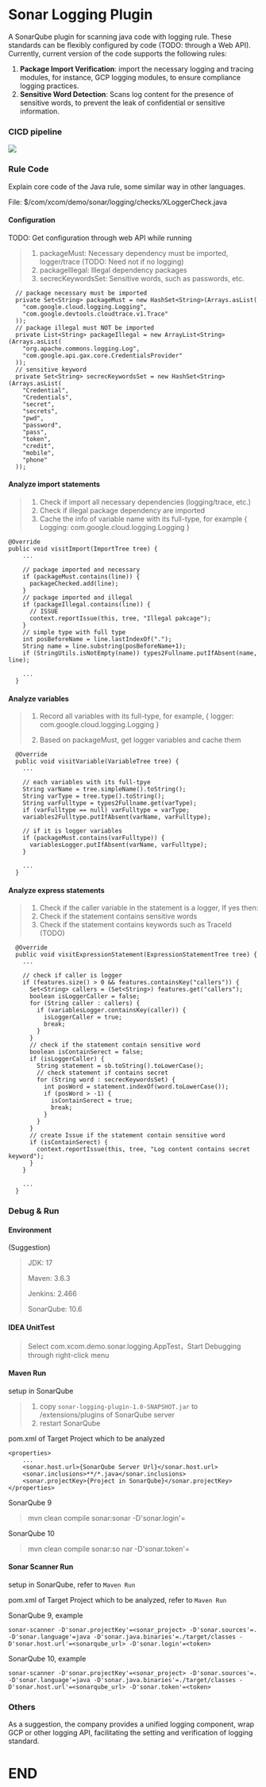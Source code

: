 # Sonar Logging Plugin
A SonarQube plugin for scanning java code with logging rule. These standards can be flexibly configured by code (TODO:  through a Web API).  Currently, current version of the code supports the following rules:

1. **Package Import Verification**: import the necessary logging and tracing modules,  for instance, GCP logging modules, to ensure compliance logging practices.
2. **Sensitive Word Detection**: Scans log content for the presence of sensitive words, to prevent the leak of confidential or sensitive information.

  

  

### CICD pipeline

![](./img_cicd3605.png)









### Rule Code

Explain core code of the Java rule, some similar way in other languages.

File: $/com/xcom/demo/sonar/logging/checks/XLoggerCheck.java



#### Configuration  

TODO: Get configuration through web API while running 

>1. packageMust: Necessary dependency must be imported, logger/trace (TODO: Need not if no logging)
>2. packageIllegal: Illegal dependency packages 
>3. secrecKeywordsSet: Sensitive words, such as passwords, etc.

```
  // package necessary must be imported
  private Set<String> packageMust = new HashSet<String>(Arrays.asList(
    "com.google.cloud.logging.Logging",
    "com.google.devtools.cloudtrace.v1.Trace"
  ));
  // package illegal must NOT be imported
  private List<String> packageIllegal = new ArrayList<String>(Arrays.asList(
    "org.apache.commons.logging.Log",
    "com.google.api.gax.core.CredentialsProvider"
  ));
  // sensitive keyword
  private Set<String> secrecKeywordsSet = new HashSet<String>(Arrays.asList(
    "Credential",
    "Credentials",
    "secret",
    "secrets",
    "pwd",
    "password",
    "pass",
    "token",
    "credit",
    "mobile",
    "phone"
  ));

```



#### Analyze import statements

> 1. Check if import all necessary dependencies (logging/trace, etc.)
> 2. Check if illegal package dependency are imported
> 3. Cache the info of variable name with its full-type, for example
> { Logging: com.google.cloud.logging.Logging }

```
@Override
public void visitImport(ImportTree tree) {
    ...
    
    // package imported and necessary
    if (packageMust.contains(line)) {
      packageChecked.add(line);
    }
    // package imported and illegal
    if (packageIllegal.contains(line)) {
      // ISSUE
      context.reportIssue(this, tree, "Illegal pakcage");
    }
    // simple type with full type
    int posBeforeName = line.lastIndexOf(".");
    String name = line.substring(posBeforeName+1);
    if (StringUtils.isNotEmpty(name)) types2Fullname.putIfAbsent(name, line);
    
    ...
  }
```

  

#### Analyze variables

> 1. Record all variables with its full-type, for example,
>    { logger: com.google.cloud.logging.Logging }
>
> 2. Based on packageMust, get logger variables and cache them

```
  @Override
  public void visitVariable(VariableTree tree) {
    ...

    // each variables with its full-tpye
    String varName = tree.simpleName().toString();
    String varType = tree.type().toString();
    String varFulltype = types2Fullname.get(varType);
    if (varFulltype == null) varFulltype = varType;
    variables2Fulltype.putIfAbsent(varName, varFulltype);

    // if it is logger variables
    if (packageMust.contains(varFulltype)) {
      variablesLogger.putIfAbsent(varName, varFulltype);
    }

    ...
  }
```



#### Analyze express statements

> 1. Check if the caller variable in the statement is a logger, If yes then:
> 2. Check if  the statement contains sensitive words
> 3. Check if the statement contains keywords such as TraceId (TODO)

```
  @Override
  public void visitExpressionStatement(ExpressionStatementTree tree) {
    ...

    // check if caller is logger
    if (features.size() > 0 && features.containsKey("callers")) {
      Set<String> callers = (Set<String>) features.get("callers");
      boolean isLoggerCaller = false;
      for (String caller : callers) {
        if (variablesLogger.containsKey(caller)) {
          isLoggerCaller = true;
          break;
        }
      }
      // check if the statement contain sensitive word
      boolean isContainSerect = false;
      if (isLoggerCaller) {
        String statement = sb.toString().toLowerCase();
        // check statement if contains secret
        for (String word : secrecKeywordsSet) {
          int posWord = statement.indexOf(word.toLowerCase());
          if (posWord > -1) {
            isContainSerect = true;
            break;
          }
        }
      }
      // create Issue if the statement contain sensitive word
      if (isContainSerect) {
        context.reportIssue(this, tree, "Log content contains secret keyword");
      }
    }

	...
  }
```









### Debug & Run



#### Environment

(Suggestion)

> JDK: 17
>
> Maven: 3.6.3
>
> Jenkins: 2.466
>
> SonarQube: 10.6





#### IDEA UnitTest

> Select com.xcom.demo.sonar.logging.AppTest，Start Debugging through right-click menu 





#### Maven Run

setup in SonarQube

> 1. copy `sonar-logging-plugin-1.0-SNAPSHOT.jar` to /extensions/plugins of SonarQube server
> 2. restart SonarQube

pom.xml of Target Project which to be analyzed

```
<properties>
    ...
    <sonar.host.url>{SonarQube Server Url}</sonar.host.url>
    <sonar.inclusions>**/*.java</sonar.inclusions>
    <sonar.projectKey>{Project in SonarQube}</sonar.projectKey>
</properties>
```

SonarQube 9

> mvn clean compile sonar:sonar  -D'sonar.login'=<token>

SonarQube 10

> mvn clean compile sonar:so nar  -D'sonar.token'=<token>





#### Sonar Scanner Run

setup in SonarQube, refer to `Maven Run`

pom.xml of Target Project which to be analyzed, refer to `Maven Run`

SonarQube 9, example

```
sonar-scanner -D'sonar.projectKey'=<sonar_project> -D'sonar.sources'=. -D'sonar.language'=java -D'sonar.java.binaries'=./target/classes -D'sonar.host.url'=<sonarqube_url> -D'sonar.login'=<token>
```

SonarQube 10, example

```
sonar-scanner -D'sonar.projectKey'=<sonar_project> -D'sonar.sources'=. -D'sonar.language'=java -D'sonar.java.binaries'=./target/classes -D'sonar.host.url'=<sonarqube_url> -D'sonar.token'=<token>
```









### Others



As a suggestion, the company provides a unified logging component, wrap GCP or other logging API, facilitating  the setting and verification of logging standard.









# END
